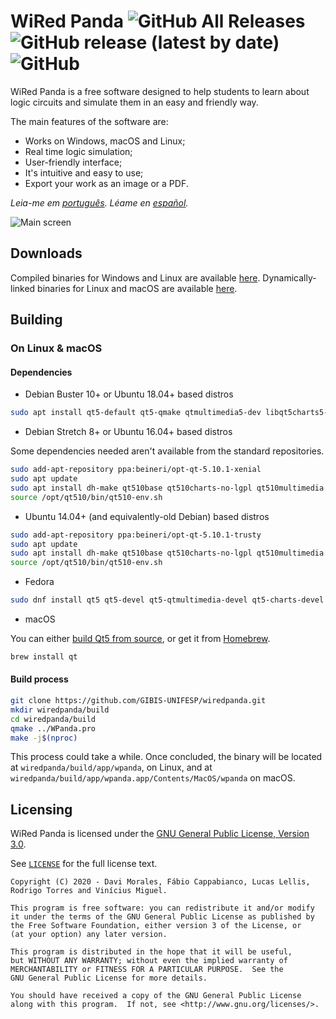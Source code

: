 # WiRed Panda ![GitHub All Releases](https://img.shields.io/github/downloads/gibis-unifesp/wiredpanda/total?style=flat-square) ![GitHub release (latest by date)](https://img.shields.io/github/v/release/gibis-unifesp/wiredpanda?style=flat-square) ![GitHub](https://img.shields.io/github/license/gibis-unifesp/wiredpanda?style=flat-square)


WiRed Panda is a free software designed to help students to learn about logic circuits and simulate them in an easy and friendly way.

The main features of the software are:
  - Works on Windows, macOS and Linux;
  - Real time logic simulation;
  - User-friendly interface;
  - It's intuitive and easy to use;
  - Export your work as an image or a PDF.

_Leia-me em [português](README_pt_BR.md). Léame en [español](README_es.md)._

![Main screen](https://user-images.githubusercontent.com/36349314/97934063-532ed000-1d53-11eb-9667-73ea32f456ce.png)

## Downloads

Compiled binaries for Windows and Linux are available [here](http://gibis-unifesp.github.io/wiRedPanda/downloads/).
Dynamically-linked binaries for Linux and macOS are available [here](https://github.com/GIBIS-UNIFESP/wiRedPanda/releases).

## Building

### On Linux & macOS

#### Dependencies 

* Debian Buster 10+ or Ubuntu 18.04+ based distros

```bash
sudo apt install qt5-default qt5-qmake qtmultimedia5-dev libqt5charts5-dev
```

* Debian Stretch 8+ or Ubuntu 16.04+ based distros

Some dependencies needed aren't available from the standard repositories.

```bash
sudo add-apt-repository ppa:beineri/opt-qt-5.10.1-xenial
sudo apt update 
sudo apt install dh-make qt510base qt510charts-no-lgpl qt510multimedia
source /opt/qt510/bin/qt510-env.sh
```

* Ubuntu 14.04+ (and equivalently-old Debian) based distros

```bash
sudo add-apt-repository ppa:beineri/opt-qt-5.10.1-trusty
sudo apt update 
sudo apt install dh-make qt510base qt510charts-no-lgpl qt510multimedia
source /opt/qt510/bin/qt510-env.sh
```


* Fedora

```bash
sudo dnf install qt5 qt5-devel qt5-qtmultimedia-devel qt5-charts-devel
```

* macOS

You can either [build Qt5 from source](https://doc.qt.io/qt-5/macos-building.html), or get it from [Homebrew](https://brew.sh/).

```bash
brew install qt
```

#### Build process

```bash
git clone https://github.com/GIBIS-UNIFESP/wiredpanda.git
mkdir wiredpanda/build
cd wiredpanda/build
qmake ../WPanda.pro
make -j$(nproc)
```

This process could take a while. Once concluded, the binary will be located at `wiredpanda/build/app/wpanda`, on Linux, and at `wiredpanda/build/app/wpanda.app/Contents/MacOS/wpanda` on macOS.

## Licensing

WiRed Panda is licensed under the [GNU General Public License, Version 3.0](http://www.gnu.org/licenses/).

See [`LICENSE`](LICENSE) for the full license text.
  
    Copyright (C) 2020 - Davi Morales, Fábio Cappabianco, Lucas Lellis, Rodrigo Torres and Vinícius Miguel.
    
    This program is free software: you can redistribute it and/or modify
    it under the terms of the GNU General Public License as published by
    the Free Software Foundation, either version 3 of the License, or
    (at your option) any later version.
    
    This program is distributed in the hope that it will be useful,
    but WITHOUT ANY WARRANTY; without even the implied warranty of
    MERCHANTABILITY or FITNESS FOR A PARTICULAR PURPOSE.  See the
    GNU General Public License for more details.
    
    You should have received a copy of the GNU General Public License
    along with this program.  If not, see <http://www.gnu.org/licenses/>.

